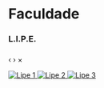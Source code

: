 # [](#header-1)Faculdade

### [](#header-3)L.I.P.E.



<html>
<link rel="stylesheet" href="css/blueimp-gallery.min.css">
<div id="blueimp-gallery" class="blueimp-gallery">
    <div class="slides"></div>
    <h3 class="title"></h3>
    <a class="prev">‹</a>
    <a class="next">›</a>
    <a class="close">×</a>
    <a class="play-pause"></a>
    <ol class="indicator"></ol>
</div>

<div id="links">
    <a href="Imgs/lipe1.png" title="Lipe 1">
        <img src="Imgs/lipe1.png" alt="Lipe 1">
    </a>
    <a href="Imgs/lipe2.png" title="Lipe 2">
        <img src="Imgs/lipe2.png" alt="Lipe 2">
    </a>
    <a href="Imgs/lipe3.png" title="Lipe 3">
        <img src="Imgs/lipe3.png" alt="Lipe 3">
    </a>
</div>

<script>
document.getElementById('links').onclick = function (event) {
    event = event || window.event;
    var target = event.target || event.srcElement,
        link = target.src ? target.parentNode : target,
        options = {index: link, event: event},
        links = this.getElementsByTagName('a');
    blueimp.Gallery(links, options);
};
</script>




<script src="js/blueimp-gallery.min.js"></script>

</html>

